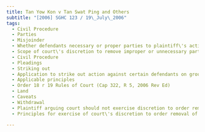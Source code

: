 ```yaml
---
title: Tan Yow Kon v Tan Swat Ping and Others 
subtitle: "[2006] SGHC 123 / 19\_July\_2006"
tags:
  - Civil Procedure
  - Parties
  - Misjoinder
  - Whether defendants necessary or proper parties to plaintiff\'s action
  - Scope of court\'s discretion to remove improper or unnecessary parties to action
  - Civil Procedure
  - Pleadings
  - Striking out
  - Application to strike out action against certain defendants on ground that plaintiff\'s statement of claim disclosing no reasonable cause of action against such defendants
  - Applicable principles
  - Order 18 r 19 Rules of Court (Cap 322, R 5, 2006 Rev Ed)
  - Land
  - Caveats
  - Withdrawal
  - Plaintiff arguing court should not exercise discretion to order removal of caveat on property having regard to balance of convenience test alone as plaintiff having interest in such property
  - Principles for exercise of court\'s discretion to order removal of caveat

---
```


